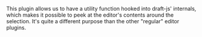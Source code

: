 This plugin allows us to have a utility function hooked into draft-js' internals,
which makes it possible to peek at the editor's contents around the selection.
It's quite a different purpose than the other "regular" editor plugins.
